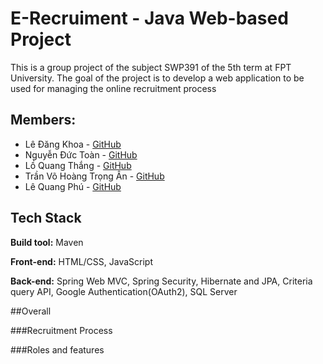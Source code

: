 # E-Recruiment - Java Web-based Project
This is a group project of the subject SWP391 of the 5th term at FPT University. The goal of the project is to develop a web application to be used for managing the online recruitment process
## Members:
* Lê Đăng Khoa  - <a href="https://github.com/khoaLe12">GitHub</a>
* Nguyễn Đức Toàn - <a href="https://github.com/Toannd832">GitHub</a>
* Lồ Quang Thắng  - <a href="https://github.com/Quang-Thang">GitHub</a>
* Trần Võ Hoàng Trọng Ân  - <a href="https://github.com/JTRerer">GitHub</a>
* Lê Quang Phú -  <a href="https://github.com/Minstreal1">GitHub</a>
## Tech Stack
**Build tool:** Maven

**Front-end:** HTML/CSS, JavaScript

**Back-end:** Spring Web MVC, Spring Security, Hibernate and JPA, Criteria query API, Google Authentication(OAuth2), SQL Server

##Overall

###Recruitment Process

###Roles and features
